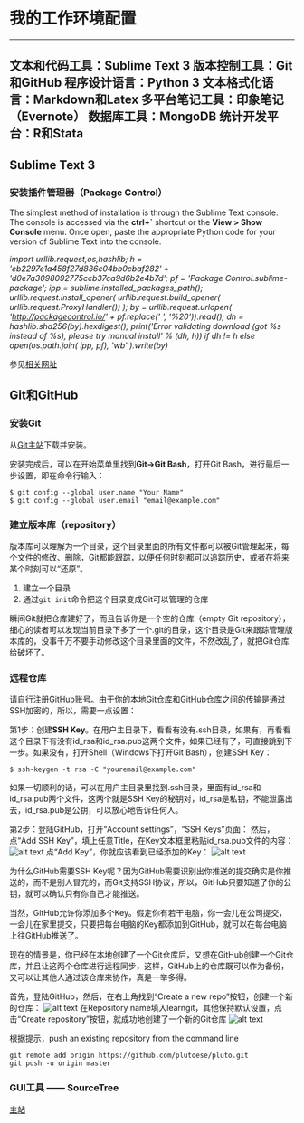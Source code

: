# 我的工作环境配置
--------------------------
文本和代码工具：**Sublime Text 3**
版本控制工具：**Git和GitHub**
程序设计语言：**Python 3**
文本格式化语言：**Markdown和Latex**
多平台笔记工具：**印象笔记（Evernote）**
数据库工具：**MongoDB**
统计开发平台：**R和Stata**
--------------------------
## Sublime Text 3
### 安装插件管理器（Package  Control）

The simplest method of installation is through the Sublime Text console. The console is accessed via the **ctrl+`** shortcut or the **View > Show Console** menu. Once open, paste the appropriate Python code for your version of Sublime Text into the console.

*import urllib.request,os,hashlib; h = 'eb2297e1a458f27d836c04bb0cbaf282' + 'd0e7a3098092775ccb37ca9d6b2e4b7d'; pf = 'Package Control.sublime-package'; ipp = sublime.installed_packages_path(); urllib.request.install_opener( urllib.request.build_opener( urllib.request.ProxyHandler()) ); by = urllib.request.urlopen( 'http://packagecontrol.io/' + pf.replace(' ', '%20')).read(); dh = hashlib.sha256(by).hexdigest(); print('Error validating download (got %s instead of %s), please try manual install' % (dh, h)) if dh != h else open(os.path.join( ipp, pf), 'wb' ).write(by)*

参见[相关网址](https://packagecontrol.io/installation#st3)

## Git和GitHub
### 安装Git

从[Git主站](http://git-scm.com/)下载并安装。

安装完成后，可以在开始菜单里找到**Git->Git Bash**，打开Git Bash，进行最后一步设置，即在命令行输入：
```
$ git config --global user.name "Your Name"
$ git config --global user.email "email@example.com"
```

### 建立版本库（repository）

版本库可以理解为一个目录，这个目录里面的所有文件都可以被Git管理起来，每个文件的修改、删除，Git都能跟踪，以便任何时刻都可以追踪历史，或者在将来某个时刻可以“还原”。

1. 建立一个目录
2. 通过`git init`命令把这个目录变成Git可以管理的仓库

瞬间Git就把仓库建好了，而且告诉你是一个空的仓库（empty Git repository），细心的读者可以发现当前目录下多了一个.git的目录，这个目录是Git来跟踪管理版本库的，没事千万不要手动修改这个目录里面的文件，不然改乱了，就把Git仓库给破坏了。

### 远程仓库

请自行注册GitHub账号。由于你的本地Git仓库和GitHub仓库之间的传输是通过SSH加密的，所以，需要一点设置：

第1步：创建**SSH Key**。在用户主目录下，看看有没有.ssh目录，如果有，再看看这个目录下有没有id_rsa和id_rsa.pub这两个文件，如果已经有了，可直接跳到下一步。如果没有，打开Shell（Windows下打开Git Bash），创建SSH Key：
```
$ ssh-keygen -t rsa -C "youremail@example.com"
```

如果一切顺利的话，可以在用户主目录里找到.ssh目录，里面有id_rsa和id_rsa.pub两个文件，这两个就是SSH Key的秘钥对，id_rsa是私钥，不能泄露出去，id_rsa.pub是公钥，可以放心地告诉任何人。

第2步：登陆GitHub，打开“Account settings”，“SSH Keys”页面：
然后，点“Add SSH Key”，填上任意Title，在Key文本框里粘贴id_rsa.pub文件的内容：
![alt text](C:/Room/Warehouse/GitWork/images/001/p01.png)
点“Add Key”，你就应该看到已经添加的Key：
![alt text](C:/Room/Warehouse/GitWork/images/001/p02.png)

为什么GitHub需要SSH Key呢？因为GitHub需要识别出你推送的提交确实是你推送的，而不是别人冒充的，而Git支持SSH协议，所以，GitHub只要知道了你的公钥，就可以确认只有你自己才能推送。

当然，GitHub允许你添加多个Key。假定你有若干电脑，你一会儿在公司提交，一会儿在家里提交，只要把每台电脑的Key都添加到GitHub，就可以在每台电脑上往GitHub推送了。

现在的情景是，你已经在本地创建了一个Git仓库后，又想在GitHub创建一个Git仓库，并且让这两个仓库进行远程同步，这样，GitHub上的仓库既可以作为备份，又可以让其他人通过该仓库来协作，真是一举多得。

首先，登陆GitHub，然后，在右上角找到“Create a new repo”按钮，创建一个新的仓库：
![alt text](C:/Room/Warehouse/GitWork/images/001/p03.png)
在Repository name填入learngit，其他保持默认设置，点击“Create repository”按钮，就成功地创建了一个新的Git仓库
![alt text](C:/Room/Warehouse/GitWork/images/001/p04.png)

根据提示，push an existing repository from the command line
```
git remote add origin https://github.com/plutoese/pluto.git
git push -u origin master
```

### GUI工具 —— SourceTree

[主站](https://www.sourcetreeapp.com/)





